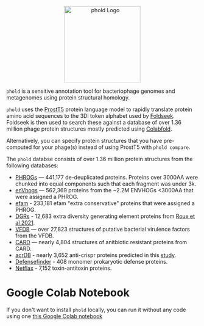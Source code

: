 <p align="center">
  <img src="phold_logo.png" alt="phold Logo" height=200>
</p>

`phold` is a sensitive annotation tool for bacteriophage genomes and metagenomes using protein structural homology. 

`phold` uses the [ProstT5](https://github.com/mheinzinger/ProstT5) protein language model to rapidly translate protein amino acid sequences to the 3Di token alphabet used by [Foldseek](https://github.com/steineggerlab/foldseek). Foldseek is then used to search these against a database of over 1.36 million phage protein structures mostly predicted using [Colabfold](https://github.com/sokrypton/ColabFold). 

Alternatively, you can specify protein structures that you have pre-computed for your phage(s) instead of using ProstT5 with `phold compare`.

The `phold` databse consists of over 1.36 million protein structures from the following databases:

* [PHROGs](https://phrogs.lmge.uca.fr) — 441,177 de-deuplicated proteins. Proteins over 3000AA were chunked into equal components such that each fragment was under 3k.
* [enVhogs](http://envhog.u-ga.fr/envhog/) — 562,369 proteins from the ~2.2M ENVHOGs <3000AA that were assigned a PHROG.
* [efam](https://doi.org/10.1093/bioinformatics/btab451) - 233,181 efam "extra conservative" proteins that were assigned a PHROG.
* [DGRs](https://doi.org/10.1038/s41467-021-23402-7) - 12,683 extra diversity generating element proteins from [Roux et al 2021](https://doi.org/10.1038/s41467-021-23402-7).
* [VFDB](http://www.mgc.ac.cn/VFs/main.htm) — over 27,823 structures of putative bacterial virulence factors from the VFDB.
* [CARD](https://card.mcmaster.ca) — nearly 4,804 structures of anitbiotic resistant proteins from CARD.
* [acrDB](https://bcb.unl.edu/AcrDB/) - nearly 3,652 anti-crispr proteins predicted in this [study](https://doi.org/10.1089/crispr.2023.0011).
* [Defensefinder](https://defensefinder.mdmlab.fr) - 408 monomer prokaryotic defense proteins.
* [Netflax](https://doi.org/10.1073/pnas.2305393120) - 7,152 toxin-antitoxin proteins.

# Google Colab Notebook

If you don't want to install `phold` locally, you can run it without any code using one [this Google Colab notebook](https://colab.research.google.com/github/gbouras13/phold/blob/main/run_pharokka_and_phold_and_phynteny.ipynb)

